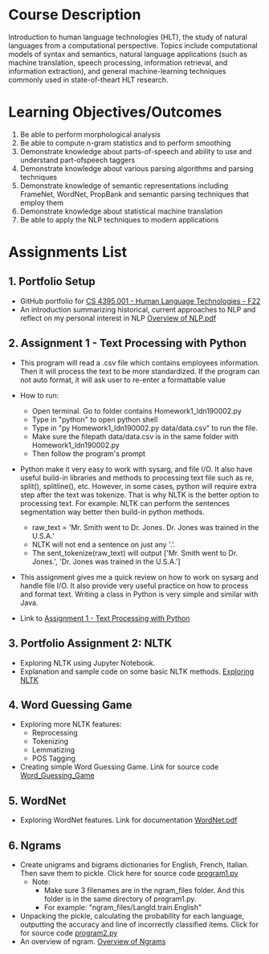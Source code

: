 # Course Description

Introduction to human language technologies (HLT), the study of natural languages from a computational perspective. Topics include computational models of syntax and semantics, natural language applications (such as machine translation, speech processing, information retrieval, and information extraction), and general machine-learning techniques commonly used in state-of-theart HLT research.

# Learning Objectives/Outcomes

1. Be able to perform morphological analysis
2. Be able to compute n-gram statistics and to perform smoothing
3. Demonstrate knowledge about parts-of-speech and ability to use and understand part-ofspeech
taggers
4. Demonstrate knowledge about various parsing algorithms and parsing techniques
5. Demonstrate knowledge of semantic representations including FrameNet, WordNet,
PropBank and semantic parsing techniques that employ them
6. Demonstrate knowledge about statistical machine translation
7. Be able to apply the NLP techniques to modern applications

# Assignments List

## 1. Portfolio Setup

-	GitHub portfolio for [CS 4395.001 - Human Language Technologies - F22](https://github.com/leonewtonz/CS-4395.001---Human-Language-Technologies---F22)
-	An introduction summarizing historical, current approaches to NLP and reflect on my personal interest in NLP [Overview of NLP.pdf](https://github.com/leonewtonz/CS-4395.001---Human-Language-Technologies---F22/blob/main/Assignments/Portfolio%20Setup/Overview%20of%20NLP_ldn190002.pdf)

## 2. Assignment 1 - Text Processing with Python
-	This program will read a .csv file which contains employees information. Then it will process the text to be more standardized. If the program can not auto format, it will ask user to re-enter a formattable value
-	How to run:
	- Open terminal. Go to folder contains Homework1_ldn190002.py
	- Type in "python" to open python shell
	- Type in "py Homework1_ldn190002.py data/data.csv" to run the file.
	- Make sure the filepath data/data.csv is in the same folder with Homework1_ldn190002.py
	- Then follow the program's prompt
-	Python make it very easy to work with sysarg, and file I/O. It also have useful build-in libraries and methods to processing text file such as re, split(), splitline(), etc. However, in some cases, python will require extra step after the text was tokenize. That is why NLTK is the better option to processing text. For example: NLTK can perform the sentences segmentation way better then build-in python methods.
	- raw_text = 'Mr. Smith went to Dr. Jones. Dr. Jones was trained in the U.S.A.'
	- NLTK will not end a sentence on just any '.'.
	- The sent_tokenize(raw_text) will output ['Mr. Smith went to Dr. Jones.', 'Dr. Jones was trained in the U.S.A.']
	
-	This assignment gives me a quick review on how to work on sysarg and handle file I/O. It also provide very useful practice on how to process and format text. Writing a class in Python is very simple and similar with Java.

-	Link to [Assignment 1 - Text Processing with Python](https://github.com/leonewtonz/CS-4395.001---Human-Language-Technologies---F22/tree/main/Assignments/Homework1)

## 3. Portfolio Assignment 2: NLTK
-	Exploring NLTK using Jupyter Notebook.
-	Explanation and sample code on some basic NLTK methods. [Exploring NLTK](https://github.com/leonewtonz/CS-4395.001---Human-Language-Technologies---F22/blob/main/Assignments/Portfolio%20Assignment%202%20NLTK/Homework2_ldn190002.pdf)


## 4. Word Guessing Game
-	Exploring more NLTK features:
	+	Reprocessing
	+	Tokenizing
	+	Lemmatizing
	+	POS Tagging
-	Creating simple Word Guessing Game. Link for source code [Word_Guessing_Game](https://github.com/leonewtonz/CS-4395.001---Human-Language-Technologies---F22/blob/main/Assignments/Word%20Guessing%20Game/Word_Guessing_Game.py)


## 5. WordNet
-	Exploring WordNet features. Link for documentation [WordNet.pdf](https://github.com/leonewtonz/CS-4395.001---Human-Language-Technologies---F22/blob/main/Assignments/WordNet/WordNet.pdf)

## 6. Ngrams
-	Create unigrams and bigrams dictionaries for English, French, Italian. Then save them to pickle. Click here for source code [program1.py](https://github.com/leonewtonz/CS-4395.001---Human-Language-Technologies---F22/blob/main/Assignments/N-gram/program1.py)
	+	Note: 
		*	Make sure 3 filenames are in the ngram_files folder. And this folder is in the same directory of program1.py.
    	*	For example: "ngram_files/LangId.train.English"
 -	Unpacking the pickle, calculating the probability for each language, outputting the accuracy and line of incorrectly classified items. Click for for source code [program2.py](https://github.com/leonewtonz/CS-4395.001---Human-Language-Technologies---F22/blob/main/Assignments/N-gram/program2.py)
-	An overview of ngram. [Overview of Ngrams](https://github.com/leonewtonz/CS-4395.001---Human-Language-Technologies---F22/blob/main/Assignments/N-gram/Overview%20of%20Ngrams.pdf)